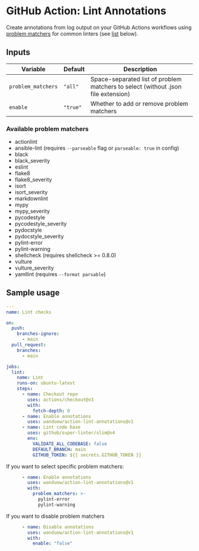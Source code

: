 # GitHub Action: Lint Annotations

Create annotations from log output on your GitHub Actions workflows using
[problem matchers](https://github.com/actions/toolkit/blob/main/docs/problem-matchers.md)
for common linters (see [list](#available-problem-matchers) below).

## Inputs

| Variable           | Default     | Description |
| ------------------ | ----------- | ----------- |
| `problem_matchers` | `"all"`     | Space-separated list of problem matchers to select (without .json file extension) |
| `enable`           | `"true"`    | Whether to add or remove problem matchers |

### Available problem matchers

* actionlint
* ansible-lint (requires `--parseable` flag or `parseable: true` in config)
* black
* black_severity
* eslint
* flake8
* flake8_severity
* isort
* isort_severity
* markdownlint
* mypy
* mypy_severity
* pycodestyle
* pycodestyle_severity
* pydocstyle
* pydocstyle_severity
* pylint-error
* pylint-warning
* shellcheck (requires shellcheck >= 0.8.0)
* vulture
* vulture_severity
* yamllint (requires `--format parsable`)

## Sample usage

```yaml
---
name: Lint checks

on:
  push:
    branches-ignore:
      - main
  pull_request:
    branches:
      - main

jobs:
  lint:
    name: Lint
    runs-on: ubuntu-latest
    steps:
      - name: Checkout repo
        uses: actions/checkout@v3
        with:
          fetch-depth: 0
      - name: Enable annotations
        uses: wanduow/action-lint-annotations@v1
      - name: Lint code base
        uses: github/super-linter/slim@v4
        env:
          VALIDATE_ALL_CODEBASE: false
          DEFAULT_BRANCH: main
          GITHUB_TOKEN: ${{ secrets.GITHUB_TOKEN }}
```

If you want to select specific problem matchers:

```yaml
      - name: Enable annotations
        uses: wanduow/action-lint-annotations@v1
        with:
          problem_matchers: >-
            pylint-error
            pylint-warning
```

If you want to disable problem matchers

```yaml
      - name: Disable annotations
        uses: wanduow/action-lint-annotations@v1
        with:
          enable: "false"
```
